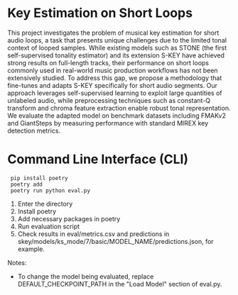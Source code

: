 # Key Estimation on Short Loops
This project investigates the problem of musical key estimation for short audio loops, a task that presents unique challenges due to the limited tonal context of looped samples. While existing models such as STONE (the first self-supervised tonality estimator) and its extension S-KEY have achieved strong results on full-length tracks, their performance on short loops commonly used in real-world music production workflows has not been extensively studied. To address this gap, we propose a methodology that fine-tunes and adapts S-KEY specifically for short audio segments. Our approach leverages self-supervised learning to exploit large quantities of unlabeled audio, while preprocessing techniques such as constant-Q transform and chroma feature extraction enable robust tonal representation. We evaluate the adapted model on benchmark datasets including FMAKv2 and GiantSteps by measuring performance with standard MIREX key detection metrics.

# Command Line Interface (CLI)
     pip install poetry
     poetry add
     poetry run python eval.py
  
1. Enter the directory
2. Install poetry
3. Add necessary packages in poetry
4. Run evaluation script
5. Check results in eval/metrics.csv and predictions in skey/models/ks_mode/7/basic/MODEL_NAME/predictions.json, for example.

Notes:
- To change the model being evaluated, replace DEFAULT_CHECKPOINT_PATH in the "Load Model" section of eval.py.
